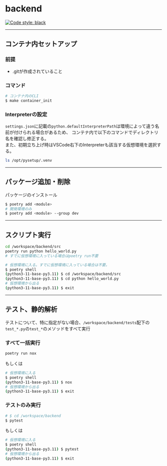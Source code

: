 # backend

[![Code style: black](https://img.shields.io/badge/code%20style-black-000000.svg)](https://github.com/psf/black)

***

## コンテナ内セットアップ

### 前提

- .gitが作成されていること

### コマンド

```sh
# コンテナ内のCLI
$ make container_init
```

### Interpreterの設定

`settings.json`に記載の`python.defaultInterpreterPath`は環境によって違う名前が付けられる場合があるため、
コンテナ内で以下のコマンドでディレクトリ名を確認し修正する。  
また、初期立ち上げ時はVSCode右下のInterpreterも該当する仮想環境を選択する。

```sh
ls /opt/pysetup/.venv
```

***

## パッケージ追加・削除

パッケージのインストール

```sh
$ poetry add <module> 
# 開発環境のみ
$ poetry add <module> --group dev
```

***

## スクリプト実行

```sh
cd /workspace/backend/src
poetry run python hello_world.py
# すでに仮想環境に入っている場合はpoetry run不要
```

```sh
# 仮想環境に入る。すでに仮想環境に入っている場合は不要。
$ poetry shell
(python3-11-base-py3.11) $ cd /workspace/backend/src
(python3-11-base-py3.11) $ cd python hello_world.py
# 仮想環境から出る
(python3-11-base-py3.11) $ exit
```

***

## テスト、静的解析

テストについて、特に指定がない場合、`/workspace/backend/tests`配下の`test_*.py`の`test_*`のメソッドをすべて実行

### すべて一括実行

```sh
poetry run nox 
```

もしくは

```sh
# 仮想環境に入る
$ poetry shell
(python3-11-base-py3.11) $ nox
# 仮想環境から出る
(python3-11-base-py3.11) $ exit
```

### テストのみ実行

```sh
# $ cd /workspace/backend
$ pytest
```

もしくは

```sh
# 仮想環境に入る
$ poetry shell
(python3-11-base-py3.11) $ pytest
# 仮想環境から出る
(python3-11-base-py3.11) $ exit
```
